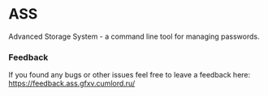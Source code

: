 # ASS
Advanced Storage System - a command line tool for managing passwords.

### Feedback
If you found any bugs or other issues feel free to leave a feedback here:
https://feedback.ass.gfxv.cumlord.ru/